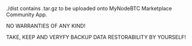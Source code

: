 ./dist contains .tar.gz to be uploaded onto MyNodeBTC Marketplace Community App.

NO WARRANTIES OF ANY KIND!

TAKE, KEEP AND VERYFY BACKUP DATA RESTORABILITY BY YOURSELF!
